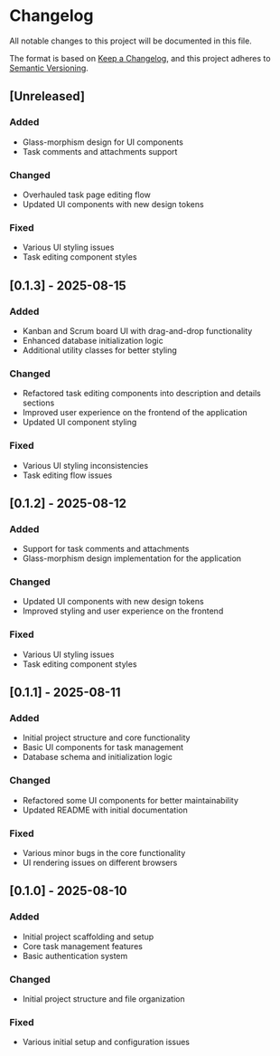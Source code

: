 # Changelog

All notable changes to this project will be documented in this file.

The format is based on [Keep a Changelog](https://keepachangelog.com/en/1.0.0/),
and this project adheres to [Semantic Versioning](https://semver.org/spec/v2.0.0.html).

## [Unreleased]

### Added
- Glass-morphism design for UI components
- Task comments and attachments support

### Changed
- Overhauled task page editing flow
- Updated UI components with new design tokens

### Fixed
- Various UI styling issues
- Task editing component styles

## [0.1.3] - 2025-08-15

### Added
- Kanban and Scrum board UI with drag-and-drop functionality
- Enhanced database initialization logic
- Additional utility classes for better styling

### Changed
- Refactored task editing components into description and details sections
- Improved user experience on the frontend of the application
- Updated UI component styling

### Fixed
- Various UI styling inconsistencies
- Task editing flow issues

## [0.1.2] - 2025-08-12

### Added
- Support for task comments and attachments
- Glass-morphism design implementation for the application

### Changed
- Updated UI components with new design tokens
- Improved styling and user experience on the frontend

### Fixed
- Various UI styling issues
- Task editing component styles

## [0.1.1] - 2025-08-11

### Added
- Initial project structure and core functionality
- Basic UI components for task management
- Database schema and initialization logic

### Changed
- Refactored some UI components for better maintainability
- Updated README with initial documentation

### Fixed
- Various minor bugs in the core functionality
- UI rendering issues on different browsers

## [0.1.0] - 2025-08-10

### Added
- Initial project scaffolding and setup
- Core task management features
- Basic authentication system

### Changed
- Initial project structure and file organization

### Fixed
- Various initial setup and configuration issues
